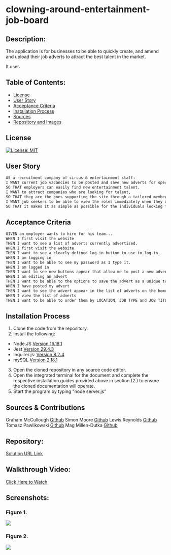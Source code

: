 # clowning-around-entertainment-job-board

## Description:
The application is for businesses to be able to quickly create, and amend and upload their job adverts to attract the best talent in the market.

It uses


## Table of Contents:
* [License](#license)
* [User Story](#user-story)
* [Acceptance Criteria](#acceptance-criteria)
* [Installation Process](#installation-process)
* [Sources](#sources)
* [Repository and Images](#repository)

## License
[![License: MIT](https://img.shields.io/badge/License-MIT-yellow.svg)](https://opensource.org/licenses/MIT)

## User Story
```md
AS a recruitment company of circus & entertainment staff:
I WANT current job vacancies to be posted and save new adverts for specialist performers,
SO THAT employers can easily find new entertainment talent.
I WANT to attract companies who are looking for talent, 
SO THAT they are the ones supporting the site through a tailored membership.
I WANT job seekers to be able to view the roles immediately when they open the site and be able to apply for them easily,
SO THAT it makes it as simple as possible for the individuals looking for new roles.
```

## Acceptance Criteria
```md
GIVEN an employer wants to hire for his team...
WHEN I first visit the website 
THEN I want to see a list of adverts currently advertised.
WHEN I first visit the website
THEN I want to see a clearly defined log-in button to use to log-in.
WHEN I am logging in
THEN I want to be able to see my password as I type it.
WHEN I am logged in 
THEN I want to see new buttons appear that allow me to post a new advert.
WHEN I am editing an advert
THEN I want to be able to the options to save the advert as a unique template OR delete the advert.
WHEN I have posted my advert
THEN I want to see the advert appear in the list of adverts on the homepage.
WHEN I view the list of adverts
THEN I want to be able to order them by LOCATION, JOB TYPE and JOB TITLE.


```
## Installation Process
1. Clone the code from the repository.
2. Install the following: 
* Node.JS [Version 16.18.1](https://nodejs.org/en/blog/release/v16.18.1/)
* Jest [Version 29.4.3](https://www.npmjs.com/package/jest)
* Inquirer.js: [Version 8.2.4](https://www.npmjs.com/package/inquirer/v/8.2.4)
* mySQL [Version 2.18.1](https://www.npmjs.com/package/mysql)
3. Open the cloned repository in any source code editor.
4. Open the integrated terminal for the document and complete the respective installation guides provided above in section (2.) to ensure the cloned documentation will operate.
5. Start the program by typing "node server.js"

## Sources & Contributions
Graham McCullough [Github](https://github.com/Grahamy27)
Simon Moore [Github](https://github.com/simonmoore23)
Lewis Reynolds [Github](https://github.com/Lllewisreynolds)
Tomasz Pawlikowski [Github](https://github.com/TP4458)
Mag Millen-Dutka [Github](https://github.com/MagMillen-Dutka)

## Repository:
[Solution URL Link](...)

## Walkthrough Video:
[Click Here to Watch](...)

## Screenshots:
### Figure 1. 
![](...)
### Figure 2. 
![](...)


